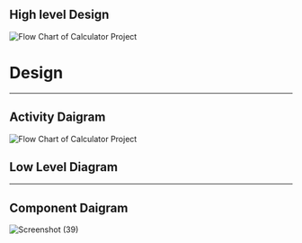 ## High level Design
![Flow Chart of Calculator Project](https://user-images.githubusercontent.com/94218902/143006560-8f96620b-5637-4de1-ac38-7420b800016c.jpg)
# Design

---------

## Activity Daigram
![Flow Chart of Calculator Project](https://user-images.githubusercontent.com/94218902/143004023-b637c5c8-5838-4e1f-8782-b794c0534615.jpg)

## Low Level Diagram
-------
## Component Daigram
![Screenshot (39)](https://user-images.githubusercontent.com/94218902/143006156-37bcbadc-6fcb-4e55-959a-aaab69a208af.png)
